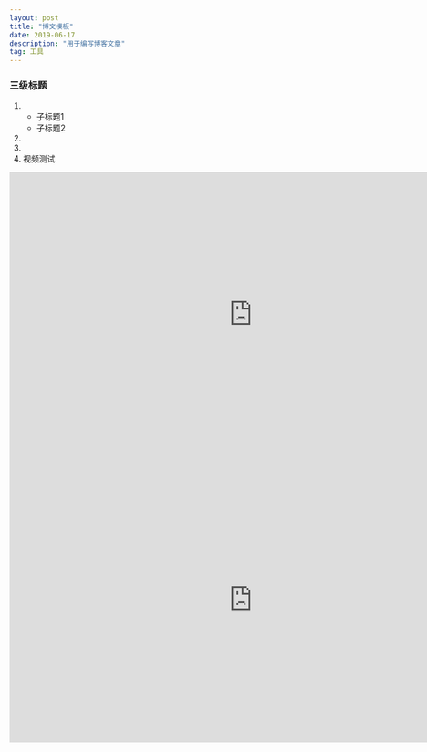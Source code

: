 ```yaml
---
layout: post
title: "博文模板"
date: 2019-06-17
description: "用于编写博客文章"
tag: 工具
---
```


### 三级标题

1.  
   *   子标题1
     * 子标题2
2.  
3.  
4.  视频测试
<iframe 
src="https://openload.co/embed/g5FcAMvIwOM/" scrolling="no" frameborder="0" width="850" height="500" allowfullscreen="true" webkitallowfullscreen="true" mozallowfullscreen="true">
</iframe>

<iframe src="https://openload.co/embed/AYOxVNLcGl0/" scrolling="no" frameborder="0" width="850" height="500" allowfullscreen="true" webkitallowfullscreen="true" mozallowfullscreen="true">
</iframe>
